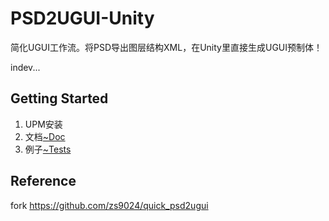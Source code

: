 # PSD2UGUI-Unity

简化UGUI工作流。将PSD导出图层结构XML，在Unity里直接生成UGUI预制体！

indev...

## Getting Started

1. UPM安装
3. 文档[~Doc](https://github.com/Sarofc/PSD2UGUI-Unity/tree/main/~Doc)
4. 例子[~Tests](https://github.com/Sarofc/PSD2UGUI-Unity/tree/main/~Tests)

## Reference

fork https://github.com/zs9024/quick_psd2ugui
